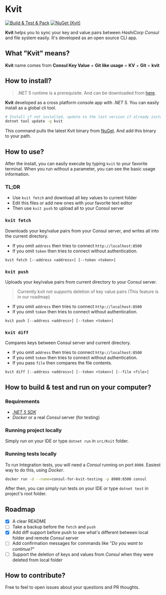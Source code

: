 # Kvit

[![Build & Test & Pack](https://github.com/sadedil/kvit/workflows/Build%20&%20Test%20&%20Pack/badge.svg)](https://github.com/sadedil/kvit/actions)
[![NuGet (Kvit)](https://img.shields.io/nuget/v/Kvit.svg)](https://www.nuget.org/packages/Kvit/)

**Kvit** helps you to sync your key and value pairs between *HashiCorp Consul* and file system easily. It's developed as an open source CLI app.

## What "Kvit" means?

**Kvit** name comes from **Consul Key Value** + **Git like usage** = **KV** + **Git** = **kvit**

## How to install?

> .NET 5 runtime is a prerequisite. And can be downloaded from [here](https://dotnet.microsoft.com/download).
> 
**Kvit** developed as a cross platform console app with *.NET 5.* You can easily install as a global cli tool.

```bash
# Install if not installed, update to the last version if already installed
dotnet tool update -g kvit
```

This command pulls the latest Kvit binary from [NuGet](https://www.nuget.org/packages/Kvit/). And add this binary to your path.

## How to use?

After the install, you can easily execute by typing `kvit` to your favorite terminal. When you run without a parameter, you can see the basic usage information.

### TL;DR

- Use `kvit fetch` and download all key values to current folder
- Edit this files or add new ones with your favorite text editor
- Then use `kvit push` to upload all to your Consul server

### `kvit fetch`

Downloads your key/value pairs from your Consul server, and writes all into the current directory.

- If you omit `address` then tries to connect ``http://localhost:8500``
- If you omit `token` then tries to connect without authentication.

```
kvit fetch [--address <address>] [--token <token>]
```

### `kvit push`

Uploads your key/value pairs from current directory to your Consul server.

>Currently kvit not supports deletion of key value pairs (This feature is in our roadmap)

- If you omit `address` then tries to connect ``http://localhost:8500``
- If you omit `token` then tries to connect without authentication.

```
kvit push [--address <address>] [--token <token>]
```

### `kvit diff`

Compares keys between Consul server and current directory.

- If you omit `address` then tries to connect ``http://localhost:8500``
- If you omit `token` then tries to connect without authentication.
- If you pass `file` then compares the file contents.

```
kvit diff [--address <address>] [--token <token>] [--file <file>]
```

## How to build & test and run on your computer?

### Requirements
 - *[.NET 5 SDK](https://dotnet.microsoft.com/download)*
 - *Docker* or a real *Consul* server (for testing)

### Running project locally

Simply run on your IDE or type `dotnet run` in `src/Kvit` folder.

### Running tests locally

To run Integration tests, you will need a *Consul* running on port `8900`. Easiest way to do this, using *Docker*.

```bash
docker run -d --name=consul-for-kvit-testing -p 8900:8500 consul
```

After then, you can simply run tests on your IDE or type `dotnet test` in project's root folder. 

## Roadmap

 - [x] A clear README
 - [ ] Take a backup before the `fetch` and `push`  
 - [x] Add diff support before push to see what's different between local folder and remote *Consul* server
 - [ ] Add confirmation messages for commands like "*Do you want to continue?*"
 - [ ] Support the deletion of keys and values from *Consul* when they were deleted from local folder

## How to contribute?

Free to feel to open issues about your questions and PR thoughts.